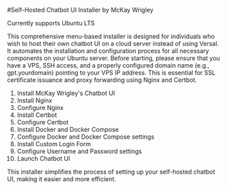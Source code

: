 #Self-Hosted Chatbot UI Installer by McKay Wrigley

Currently supports Ubuntu LTS

This comprehensive menu-based installer is designed for individuals who wish to host their own chatbot UI on a cloud server instead of using Versal. It automates the installation and configuration process for all necessary components on your Ubuntu server. Before starting, please ensure that you have a VPS, SSH access, and a properly configured domain name (e.g., gpt.yourdomain) pointing to your VPS IP address. This is essential for SSL certificate issuance and proxy forwarding using Nginx and Certbot.

1. Install McKay Wrigley's Chatbot UI
2. Install Nginx
3. Configure Nginx
4. Install Certbot
5. Configure Certbot
6. Install Docker and Docker Compose
7. Configure Docker and Docker Compose settings
8. Install Custom Login Form
9. Configure Username and Password settings
10. Launch Chatbot UI


This installer simplifies the process of setting up your self-hosted chatbot UI, making it easier and more efficient.
